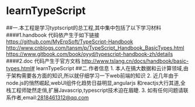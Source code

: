 # learnTypeScript
##一.本工程是学习typtscript的总工程,其中集中包括了以下学习材料
####1.handbook
    代码依产生于如下链接
    https://github.com/MyErpSoft/TypeScript-Handbook
    http://www.cnblogs.com/tansm/p/TypeScript_Handbook_BasicTypes.html
    https://www.gitbook.com/book/oyyd/typescript-handbook-zh/details
####2.doc
    代码产生于官方文档
    http://www.tslang.cn/docs/handbook/basic-types.html# learnTypeScript
##二.作者信息
    1. 本人在搞大数据和云计算领域,由于架构需要各方面的知识,所以就仔细学习一下web前端的知识
    2. 近几年由于node.js的悄然崛起,webUI组件化趋势日益明显,angularjs 和reactjs大行其道,全栈工程师陡然走俏,扩展Javascrip,typescript技术迫在眉睫.
    3. 如有任何问题请联系作者,email:2818461312@qq.com

